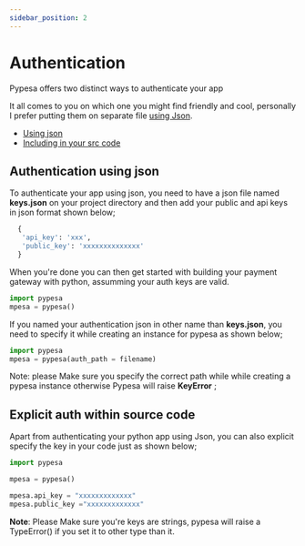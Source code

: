 ```yaml
---
sidebar_position: 2
---
```



# Authentication

Pypesa offers two distinct ways to authenticate your app

It all comes to you on which one you might find friendly and cool, personally I prefer putting them on separate file [using Json](#authentication-using-json).

- [Using json](#authentication-using-json) 
- [Including in your src code](#explicit-auth-within-source-code)

## Authentication using json 

To authenticate your app using json, you need to have a json file named **keys.json** on your project directory and then add your public and api keys in json format shown below;

  ```python
    {
     'api_key': 'xxx', 
     'public_key': 'xxxxxxxxxxxxxx' 
    }
  ```

When you're done you can then get started with building your payment gateway with python, assumming your auth keys are valid.

```python
import pypesa
mpesa = pypesa()
```

If you named your authentication json in other name than **keys.json**,  you need to specify it while creating an instance for pypesa as shown below;

```python
import pypesa
mpesa = pypesa(auth_path = filename)
```

Note:
please Make sure you specify the correct path while while creating a pypesa instance 
otherwise Pypesa will raise **KeyError** ;

## Explicit auth within source code

Apart from authenticating your python app using Json, you can also explicit specify the key in your code just as shown below;

```python
import pypesa 

mpesa = pypesa()

mpesa.api_key = "xxxxxxxxxxxxx"
mpesa.public_key ="xxxxxxxxxxxxx"
```

**Note**: Please Make sure you're keys are strings, pypesa will raise a TypeError() if you set it to other type than it.
